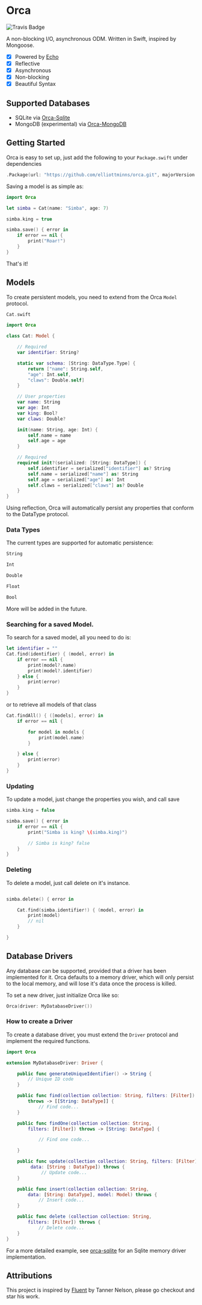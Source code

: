 # Orca

![Travis Badge](https://travis-ci.org/elliottminns/orca.svg?branch=master)

A non-blocking I/O, asynchronous ODM. Written in Swift, inspired by Mongoose.

- [x] Powered by [Echo](https://github.com/elliottminns/echo)
- [x] Reflective
- [x] Asynchronous
- [x] Non-blocking
- [x] Beautiful Syntax

## Supported Databases

- SQLite via [Orca-Sqlite](https://github.com/elliottminns/orca-sqlite)
- MongoDB (experimental) via [Orca-MongoDB](https://github.com/elliottminns/orca-mongodb)

## Getting Started

Orca is easy to set up, just add the following to your `Package.swift` under dependencies

```swift
.Package(url: "https://github.com/elliottminns/orca.git", majorVersion: 0)
```

Saving a model is as simple as:

```swift
import Orca

let simba = Cat(name: "Simba", age: 7)

simba.king = true

simba.save() { error in
    if error == nil {
        print("Roar!")
    }
}
```

That's it!

## Models

To create persistent models, you need to extend from the Orca `Model` protocol.

```swift
Cat.swift
```

```swift
import Orca

class Cat: Model {

    // Required
    var identifier: String?

    static var schema: [String: DataType.Type] {
        return ["name": String.self,
        "age": Int.self,
        "claws": Double.self]
    }

    // User properties
    var name: String
    var age: Int
    var king: Bool?
    var claws: Double?

    init(name: String, age: Int) {
        self.name = name
        self.age = age
    }

    // Required
    required init?(serialized: [String: DataType]) {
        self.identifier = serialized["identifier"] as? String
        self.name = serialized["name"] as! String
        self.age = serialized["age"] as! Int
        self.claws = serialized["claws"] as? Double
    }
}

```

Using reflection, Orca will automatically persist any properties that conform to the DataType protocol.

### Data Types

The current types are supported for automatic persistence:

```swift
String

Int

Double

Float

Bool
```

More will be added in the future.

### Searching for a saved Model.

To search for a saved model, all you need to do is:

```swift
let identifier = ""
Cat.find(identifier) { (model, error) in
    if error == nil {
        print(model?.name)
        print(model?.identifier)
    } else {
        print(error)
    }
}
```

or to retrieve all models of that class

```swift
Cat.findAll() { ([models], error) in
    if error == nil {

        for model in models {
            print(model.name)
        }

    } else {
        print(error)
    }
}
```

### Updating

To update a model, just change the properties you wish, and call save

```swift
simba.king = false

simba.save() { error in
    if error == nil {
        print("Simba is king? \(simba.king)")

        // Simba is king? false
    }
}
```


### Deleting

To delete a model, just call delete on it's instance.

```swift

simba.delete() { error in

    Cat.find(simba.identifier!) { (model, error) in
        print(model)
        // nil
    }

}

```

## Database Drivers

Any database can be supported, provided that a driver has been implemented for it. Orca defaults to a memory driver, which will only persist to the local memory, and will lose it's data once the process is killed.

To set a new driver, just initialize Orca like so:

```swift
Orca(driver: MyDatabaseDriver())
```

### How to create a Driver

To create a database driver, you must extend the `Driver` protocol and implement the required functions.

```swift
import Orca

extension MyDatabaseDriver: Driver {

    public func generateUniqueIdentifier() -> String {
        // Unique ID code
    }

    public func find(collection collection: String, filters: [Filter])
        throws -> [[String: DataType]] {
            // Find code...
    }

    public func findOne(collection collection: String,
        filters: [Filter]) throws -> [String: DataType] {

            // Find one code...

    }

    public func update(collection collection: String, filters: [Filter],
         data: [String : DataType]) throws {
             // Update code...
    }

    public func insert(collection collection: String,
        data: [String: DataType], model: Model) throws {
            // Insert code...
    }

    public func delete (collection collection: String,
        filters: [Filter]) throws {
            // Delete code...
    }
}

```

For a more detailed example, see [orca-sqlite](https://github.com/elliottminns/orca-sqlite) for an Sqlite memory driver implementation.

## Attributions

This project is inspired by [Fluent](https://github.com/tannernelson/fluent) by Tanner Nelson, please go checkout and star his work.
